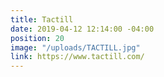 ```yaml
---
title: Tactill
date: 2019-04-12 12:14:00 -04:00
position: 20
image: "/uploads/TACTILL.jpg"
link: https://www.tactill.com/
---
```


